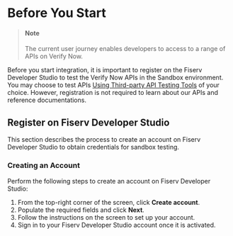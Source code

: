 # Before You Start

<!-- theme: info -->

> #### Note 
>
> The current user journey enables developers to access to a range of APIs on Verify Now. 

Before you start integration, it is important to register on the Fiserv Developer Studio to test the Verify Now APIs in the Sandbox environment. You may choose to test APIs  <a href="?path=docs/getting-started/make-your-first-api-call.md#using-third-party-api-testing-tools" >Using Third-party API Testing Tools</a> of your choice. However, registration is not required to learn about our APIs and reference documentations.
<!--

[![Video Thumbnail]][Video]  

-->

<!--[![Video Thumbnail]][Video1]  

[Video]: https://user-images.githubusercontent.com/81968767/231950346-2b13475d-f395-4b11-8a55-2d0c93f45813.mp4
[Video Thumbnail]: https://user-images.githubusercontent.com/81968767/232030323-bbde320a-2bf5-4e21-97c0-8fe1a8895913.png

[Video1]: https://github.com/Fiserv/banking-hub/assets/81706748/a776e7c8-bea8-410e-9529-43ca3968327d-->


## Register on Fiserv Developer Studio
This section describes the process to create an account on Fiserv Developer Studio to obtain credentials for sandbox testing.

### Creating an Account

Perform the following steps to create an account on Fiserv Developer Studio:
1.	From the top-right corner of the screen, click **Create account**.
2.	Populate the required fields and click **Next**.
3.	Follow the instructions on the screen to set up your account.
4.	Sign in to your Fiserv Developer Studio account once it is activated.
